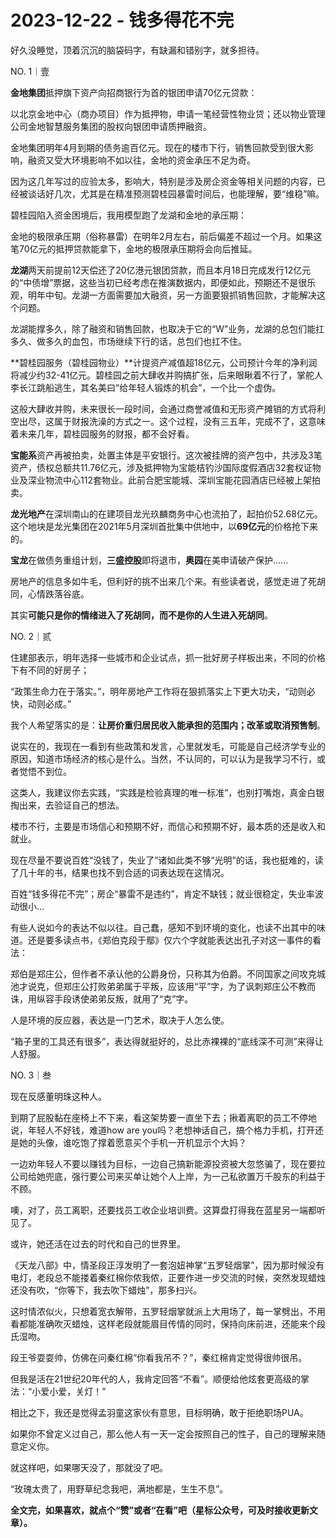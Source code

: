# 2023-12-22 - 钱多得花不完

好久没睡觉，顶着沉沉的脑袋码字，有缺漏和错别字，就多担待。

NO. 1｜壹

**金地集团**抵押旗下资产向招商银行为首的银团申请70亿元贷款：

以北京金地中心（商办项目）作为抵押物，申请一笔经营性物业贷；还以物业管理公司金地智慧服务集团的股权向银团申请质押融资。

金地集团明年4月到期的债务逾百亿元。现在的楼市下行，销售回款受到很大影响，融资又受大环境影响不如以往，金地的资金承压不足为奇。

因为这几年写过的应验太多，影响大，特别是涉及房企资金等相关问题的内容，已经被谈话好几次，尤其是在精准预测碧桂园暴雷时间后，也能理解，要“维稳”嘛。

碧桂园陷入资金困境后，我用模型跑了龙湖和金地的承压期：

金地的极限承压期（俗称暴雷）在明年2月左右，前后偏差不超过一个月。如果这笔70亿元的抵押贷款能拿下，金地的极限承压期将会向后推延。

**龙湖**两天前提前12天偿还了20亿港元银团贷款，而且本月18日完成发行12亿元的“中债增”票据，这些当初已经考虑在推演数据内，即便如此，预期还不是很乐观，明年中旬。龙湖一方面需要加大融资，另一方面要狠抓销售回款，才能解决这个问题。

龙湖能撑多久，除了融资和销售回款，也取决于它的“W”业务，龙湖的总包们能扛多久、做多久的血包，市场继续下行的话，总包们也扛不住。

**碧桂园服务（碧桂园物业）**计提资产减值超18亿元，公司预计今年的净利润将减少约32-41亿元。碧桂园之前大肆收并购搞扩张，后来眼瞅着不行了，掌舵人李长江跳船逃生，其名美曰“给年轻人锻炼的机会”，一个比一个虚伪。

这般大肆收并购，未来很长一段时间，会通过商誉减值和无形资产摊销的方式将利空出尽，这属于财报洗澡的方式之一。这个过程，没有三五年，完成不了，这意味着未来几年，碧桂园服务的财报，都不会好看。

**宝能系**资产再被拍卖，处置主体是平安银行。这次被挂牌的资产包中，共涉及3笔资产，债权总额共11.76亿元，涉及抵押物为宝能桔钓沙国际度假酒店32套权证物业及深业物流中心112套物业。此前合肥宝能城、深圳宝能花园酒店已经被上架拍卖。

**龙光地产**在深圳南山的在建项目龙光玖麟商务中心也流拍了，起拍价52.68亿元。这个地块是龙光集团在2021年5月深圳首批集中供地中，以**69亿元**的价格抢下来的。

**宝龙**在做债务重组计划，**三盛控股**即将退市，**奥园**在美申请破产保护......

房地产的信息多如牛毛，但利好的挑不出来几个来。有些读者说，感觉走进了死胡同，心情跌落谷底。

其实**可能只是你的情绪进入了死胡同，而不是你的人生进入死胡同**。

NO. 2｜贰

住建部表示，明年选择一些城市和企业试点，抓一批好房子样板出来，不同的价格下有不同的好房子；

“政策生命力在于落实。”，明年房地产工作将在狠抓落实上下更大功夫，“动则必快，动则必成。”

我个人希望落实的是：**让房价重归居民收入能承担的范围内；改革或取消预售制**。

说实在的，我现在一看到有些政策和发言，心里就发毛，可能是自己经济学专业的原因，知道市场经济的核心是什么。当然，不认同的，可以认为是我学习不行，或者觉悟不到位。

这类人，我建议你去实践，“实践是检验真理的唯一标准”，也别打嘴炮，真金白银掏出来，去验证自己的想法。

楼市不行，主要是市场信心和预期不好，而信心和预期不好，最本质的还是收入和就业。

现在尽量不要说百姓“没钱了，失业了”诸如此类不够“光明”的话，我也挺难的，读了几十年的书，结果也找不到合适的词表达现在这情况。

百姓“钱多得花不完”；房企“暴雷不是违约”，肯定不缺钱；就业很稳定，失业率波动很小...

有些人说如今的表达不似以往。自己蠢，感知不到环境的变化，也读不出其中的味道。还是要多读点书，《郑伯克段于鄢》仅六个字就能表达出孔子对这一事件的看法：

郑伯是郑庄公，但作者不承认他的公爵身份，只称其为伯爵。不同国家之间攻克城池才说克，但郑庄公打败弟弟属于平叛，应该用“平”字，为了讽刺郑庄公不教而诛，用纵容手段诱使弟弟反叛，就用了“克”字。

人是环境的反应器，表达是一门艺术，取决于人怎么使。

“箱子里的工具还有很多”，表达得就挺好的，总比赤裸裸的“底线深不可测”来得让人舒服。

NO. 3｜叁

现在反感董明珠这种人。

到期了屁股黏在座椅上不下来，看这架势要一直坐下去；揪着离职的员工不停地说，年轻人不好钱，难道how are you吗？老想神话自己，搞个格力手机，打开还是她的头像，谁吃饱了撑着愿意买个手机一开机显示个大妈？

一边劝年轻人不要以赚钱为目标，一边自己搞新能源投资被大忽悠骗了，现在要拉公司给她兜底，强行要公司来买单让她个人上岸，为一己私欲置万千股东的利益于不顾。

噢，对了，员工离职，还要找员工收企业培训费。这算盘打得我在蓝星另一端都听见了。

或许，她还活在过去的时代和自己的世界里。

《天龙八部》中，情圣段正淳发明了一套泡妞神掌“五罗轻烟掌”，因为那时候没有电灯，老段总不能搂着秦红棉你侬我侬，正要作进一步交流的时候，突然发现蜡烛还没有吹，“你等下，我去吹下蜡烛”，那多扫兴。

这时情浓似火，只想着宽衣解带，五罗轻烟掌就派上大用场了，每一掌劈出，不用看都能准确吹灭蜡烛，这样老段就能眉目传情的同时，保持向床前进，还能来个段氏湿吻。

段王爷耍耍帅，仿佛在问秦红棉“你看我吊不？”，秦红棉肯定觉得很帅很吊。

但我是活在21世纪20年代的人，我肯定回答“不看”。顺便给他炫套更高级的掌法：“小爱小爱，关灯！”

相比之下，我还是觉得孟羽童这家伙有意思，目标明确，敢于拒绝职场PUA。

如果你不曾定义过自己，那么他人有一天一定会按照自己的性子，自己的理解来随意定义你。

就这样吧，如果哪天没了，那就没了吧。

“玫瑰太贵了，用野草纪念我吧，满地都是，生生不息”。

**全文完，如果喜欢，就点个“赞”或者“在看”吧（星标公众号，可及时接收更新文章）。**
